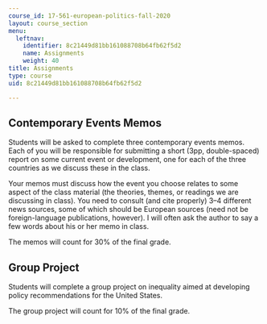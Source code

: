 ```yaml
---
course_id: 17-561-european-politics-fall-2020
layout: course_section
menu:
  leftnav:
    identifier: 8c21449d81bb161088708b64fb62f5d2
    name: Assignments
    weight: 40
title: Assignments
type: course
uid: 8c21449d81bb161088708b64fb62f5d2

---
```


Contemporary Events Memos 
--------------------------

Students will be asked to complete three contemporary events memos. Each of you will be responsible for submitting a short (3pp, double-spaced) report on some current event or development, one for each of the three countries as we discuss these in the class.

Your memos must discuss how the event you choose relates to some aspect of the class material (the theories, themes, or readings we are discussing in class). You need to consult (and cite properly) 3–4 different news sources, some of which should be European sources (need not be foreign-language publications, however). I will often ask the author to say a few words about his or her memo in class.

The memos will count for 30% of the final grade.

Group Project
-------------

Students will complete a group project on inequality aimed at developing policy recommendations for the United States.

The group project will count for 10% of the final grade.
